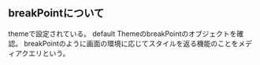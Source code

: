 ## breakPointについて
themeで設定されている。
default ThemeのbreakPointのオブジェクトを確認。
breakPointのように画面の環境に応じてスタイルを返る機能のことをメディアクエリという。